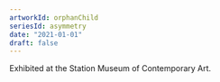 ```yaml
---
artworkId: orphanChild
seriesId: asymmetry
date: "2021-01-01"
draft: false
---
```


Exhibited at the Station Museum of Contemporary Art.